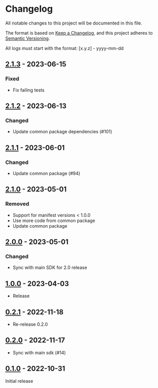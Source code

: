 # Changelog
All notable changes to this project will be documented in this file.

The format is based on [Keep a Changelog](https://keepachangelog.com/en/1.0.0/),
and this project adheres to [Semantic Versioning](https://semver.org/spec/v2.0.0.html).

All logs must start with the format: [x.y.z] - yyyy-mm-dd

## [2.1.3] - 2023-06-15
### Fixed
- Fix failing tests

## [2.1.2] - 2023-06-13
### Changed
- Update common package dependencies (#101)

## [2.1.1] - 2023-06-01
### Changed
- Update common package (#94)

## [2.1.0] - 2023-05-01
### Removed
- Support for manifest versions < 1.0.0
- Use more code from common package
- Update common package

## [2.0.0] - 2023-05-01
### Changed
- Sync with main SDK for 2.0 release

## [1.0.0] - 2023-04-03
- Release

## [0.2.1] - 2022-11-18
- Re-release 0.2.0

## [0.2.0] - 2022-11-17
- Sync with main sdk (#14)

## [0.1.0] - 2022-10-31
Initial release

[Unreleased]: https://github.com/subquery/subql-ethereum/compare/common-ethereum/v2.1.3...HEAD
[2.1.3]: https://github.com/subquery/subql-ethereum/compare/common-ethereum/v2.1.2.../common-ethereum/v2.1.3
[2.1.2]: https://github.com/subquery/subql-ethereum/compare/common-ethereum/v2.1.1.../common-ethereum/v2.1.2
[2.1.1]: https://github.com/subquery/subql-ethereum/compare/common-ethereum/v2.1.0.../common-ethereum/v2.1.1
[2.1.0]: https://github.com/subquery/subql-ethereum/compare/common-ethereum/v2.0.0.../common-ethereum/v2.1.0
[2.0.0]: https://github.com/subquery/subql-ethereum/compare/common-ethereum/v1.0.0.../common-ethereum/v2.0.0
[1.0.0]: https://github.com/subquery/subql-ethereum/compare/common-ethereum/v0.2.1.../common-ethereum/v1.0.0
[0.2.1]: https://github.com/subquery/subql-ethereum/compare/common-ethereum/v0.2.0.../common-ethereum/v0.2.1
[0.2.0]: https://github.com/subquery/subql-ethereum/compare/common-ethereum/v0.1.0.../common-ethereum/v0.2.0
[0.1.0]: https://github.com/subquery/subql-ethereum/tags/v0.1.0
